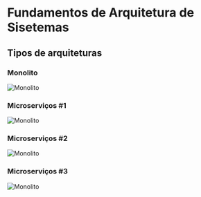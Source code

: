 # Fundamentos de Arquitetura de Sisetemas

## Tipos de arquiteturas

### Monolito

![Monolito](https//raw.githubusercontent.com/EduMendes09/Microservi-os/master/microservicos1.png)

### Microserviços #1

![Monolito](https://raw.githubusercontent.com/jeffhsta/fundamentos_arquitetura/master/microservicos1.png)

### Microserviços #2

![Monolito](https://raw.githubusercontent.com/jeffhsta/fundamentos_arquitetura/master/microservicos2.png)

### Microserviços #3

![Monolito](https://raw.githubusercontent.com/jeffhsta/fundamentos_arquitetura/master/microservicos3.png)
